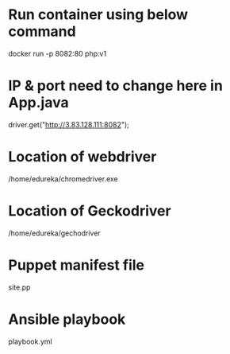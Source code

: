 # Run container using below command
docker run -p 8082:80 php:v1

# IP & port need to change here in App.java
driver.get("http://3.83.128.111:8082");

# Location of webdriver
/home/edureka/chromedriver.exe

# Location of Geckodriver
/home/edureka/gechodriver

# Puppet manifest file
site.pp

# Ansible playbook
playbook.yml




